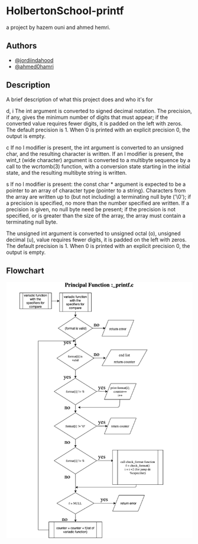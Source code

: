 # HolbertonSchool-printf

a project by hazem ouni and ahmed hemri.

## Authors

- [@jordiindahood](https://www.github.com/jordiindahood)
- [@ahmed0hamri](https://www.github.com/ahmed0hamri)


## Description

A brief description of what this project does and who it's for


 d, i   The int argument is converted to signed decimal notation.
              The precision, if any, gives the minimum number of digits
              that must appear; if the converted value requires fewer
              digits, it is padded on the left with zeros.  The default
              precision is 1.  When 0 is printed with an explicit
              precision 0, the output is empty.

c      If no l modifier is present, the int argument is converted
              to an unsigned char, and the resulting character is
              written.  If an l modifier is present, the wint_t (wide
              character) argument is converted to a multibyte sequence
              by a call to the wcrtomb(3) function, with a conversion
              state starting in the initial state, and the resulting
              multibyte string is written. 

   s      If no l modifier is present: the const char * argument is
              expected to be a pointer to an array of character type
              (pointer to a string).  Characters from the array are
              written up to (but not including) a terminating null byte
              ('\0'); if a precision is specified, no more than the
              number specified are written.  If a precision is given, no
              null byte need be present; if the precision is not
              specified, or is greater than the size of the array, the
              array must contain a terminating null byte.

The unsigned int argument is converted to unsigned octal
              (o), unsigned decimal (u),  value
              requires fewer digits, it is padded on the left with
              zeros.  The default precision is 1.  When 0 is printed
              with an explicit precision 0, the output is empty.

## Flowchart 
![Alt Text](firstflowchart.png)
              